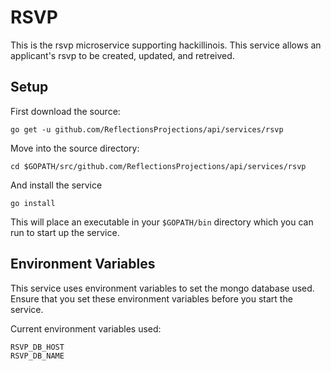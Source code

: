 RSVP
====

This is the rsvp microservice supporting hackillinois. This service allows an applicant's rsvp to be created, updated, and retreived.

Setup
-----

First download the source:
```
go get -u github.com/ReflectionsProjections/api/services/rsvp
```

Move into the source directory:
```
cd $GOPATH/src/github.com/ReflectionsProjections/api/services/rsvp
```

And install the service
```
go install
```

This will place an executable in your `$GOPATH/bin` directory which you can run to start up the service.

Environment Variables
---------------------

This service uses environment variables to set the mongo database used. Ensure that you set these environment variables before you start the service.

Current environment variables used:
```
RSVP_DB_HOST
RSVP_DB_NAME
```
